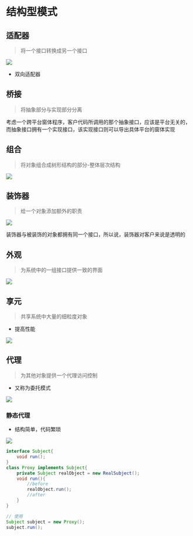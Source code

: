 # 结构型模式

## 适配器

> 将一个接口转换成另一个接口

![](https://ss0.bdstatic.com/70cFvHSh_Q1YnxGkpoWK1HF6hhy/it/u=1788250168,1635174602&fm=26&gp=0.jpg)

- 双向适配器

## 桥接

> 将抽象部分与实现部分分离

考虑一个跨平台窗体程序，客户代码所调用的那个抽象接口，应该是平台无关的，而抽象接口拥有一个实现接口，该实现接口则可以导出具体平台的窗体实现

## 组合

>将对象组合成树形结构的部分-整体层次结构

![](https://images.cnblogs.com/cnblogs_com/ywqu/Design%20pattern/Composite%20Pattern/Composit_Pattern_Structure.jpg)

## 装饰器

> 给一个对象添加额外的职责

![](https://images0.cnblogs.com/blog/296990/201301/26160050-91ebe03edf184c2da06e52074451c0da.x-png)

装饰器与被装饰的对象都拥有同一个接口，所以说，装饰器对客户来说是透明的

## 外观

>为系统中的一组接口提供一致的界面

![](https://timgsa.baidu.com/timg?image&quality=80&size=b9999_10000&sec=1574653911824&di=6dd446e801e1345522df25149fd6ff0c&imgtype=jpg&src=http%3A%2F%2Fimg1.imgtn.bdimg.com%2Fit%2Fu%3D2321038136%2C3677263216%26fm%3D214%26gp%3D0.jpg)

## 享元

> 共享系统中大量的细粒度对象

- 提高性能

![](https://img.mukewang.com/58de211b00016e1511450584.png)

## 代理

>为其他对象提供一个代理访问控制

- 又称为委托模式

![](https://images0.cnblogs.com/blog/533121/201411/261700405126302.png)

### 静态代理

- 结构简单，代码繁琐

![](https://img-blog.csdn.net/20180525135117709?watermark/2/text/aHR0cHM6Ly9ibG9nLmNzZG4ubmV0L3dlaXhpbl80MjIyODMzOA==/font/5a6L5L2T/fontsize/400/fill/I0JBQkFCMA==/dissolve/70)

```java
interface Subject{
    void run();
}
class Proxy implements Subject{
    private Subject realObject = new RealSubject();
    void run(){
        //before
        realObject.run();
        //after
    }
}

// 使用
Subject subject = new Proxy();
subject.run();
```

